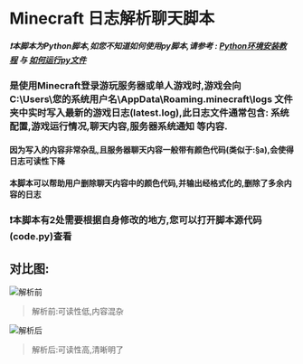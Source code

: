 # Minecraft 日志解析聊天脚本
##### ❗本脚本为Python脚本,如您不知道如何使用py脚本,请参考 : [Python环境安装教程](https://blog.csdn.net/qq_44214671/article/details/113469811) 与 [如何运行py文件](https://github.com/linglaoda/Minecraft-Log/blob/main/Other/run-py.md)
### 是使用Minecraft登录游玩服务器或单人游戏时,游戏会向 C:\Users\您的系统用户名\AppData\Roaming\.minecraft\logs 文件夹中实时写入最新的游戏日志(latest.log),此日志文件通常包含: 系统配置,游戏运行情况,聊天内容,服务器系统通知 等内容.
#### 因为写入的内容非常杂乱,且服务器聊天内容一般带有颜色代码(类似于:§a),会使得日志可读性下降
#### 本脚本可以帮助用户删除聊天内容中的颜色代码,并输出经格式化的,删除了多余内容的日志
### ❗本脚本有2处需要根据自身修改的地方,您可以打开脚本源代码(code.py)查看

## 对比图:
![解析前](https://cdn.jsdelivr.net/gh/linglaoda/imgs@master/imgs/202204081542286.png)
> 解析前:可读性低,内容混杂

![解析后](https://cdn.jsdelivr.net/gh/linglaoda/imgs@master/imgs/202204081548848.png)
> 解析后:可读性高,清晰明了


